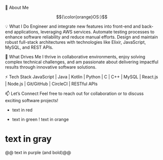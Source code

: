 👋 About Me

$${\color{orange}OS:}$$

💡 What I Do
Engineer and integrate new features into front-end and back-end applications, leveraging AWS services.
Automate testing processes to enhance software reliability and reduce manual efforts.
Design and maintain robust full-stack architectures with technologies like Elixir, JavaScript, MySQL, and REST APIs.

🎯 What Drives Me
I thrive in collaborative environments, enjoy solving complex technical challenges, and am passionate about delivering impactful results through innovative software solutions.

⚡ Tech Stack
JavaScript | Java | Kotlin | Python | C | C++ | MySQL | React.js | Node.js | Git/GitHub | CircleCI | RESTful APIs

📫 Let’s Connect
Feel free to reach out for collaboration or to discuss exciting software projects!
- text in red
+ text in green
! text in orange
# text in gray
@@ text in purple (and bold)@@
